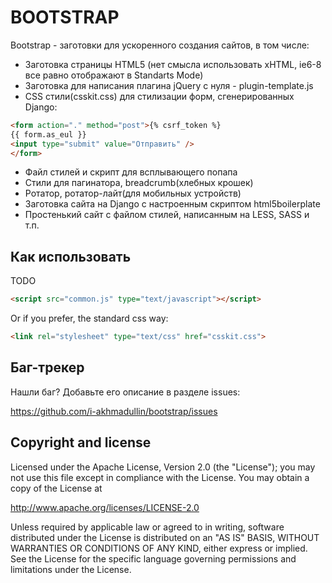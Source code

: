 BOOTSTRAP
=================

Bootstrap - заготовки для ускоренного создания сайтов, в том числе:

* Заготовка страницы HTML5 (нет смысла использовать xHTML, ie6-8 все равно отображают в Standarts Mode)
* Заготовка для написания плагина jQuery с нуля - plugin-template.js
* CSS cтили(csskit.css) для стилизации форм, сгенерированных Django: 
``` html
<form action="." method="post">{% csrf_token %}
{{ form.as_eul }}
<input type="submit" value="Отправить" />
</form>
```
* Файл стилей и скрипт для всплывающего попапа
* Стили для пагинатора, breadcrumb(хлебных крошек)
* Ротатор, ротатор-лайт(для мобильных устройств)
* Заготовка сайта на Django с настроенным скриптом html5boilerplate
* Простенький сайт с файлом стилей, написанным на LESS, SASS и т.п.

Как использовать
-----

TODO

``` html
<script src="common.js" type="text/javascript"></script>
```

Or if you prefer, the standard css way:

``` html
<link rel="stylesheet" type="text/css" href="csskit.css">
```

Баг-трекер
-----------

Нашли баг? Добавьте его описание в разделе issues:

https://github.com/i-akhmadullin/bootstrap/issues


Copyright and license
---------------------

Licensed under the Apache License, Version 2.0 (the "License"); you may not
use this file except in compliance with the License. You may obtain a copy of
the License at

http://www.apache.org/licenses/LICENSE-2.0

Unless required by applicable law or agreed to in writing, software
distributed under the License is distributed on an "AS IS" BASIS, WITHOUT
WARRANTIES OR CONDITIONS OF ANY KIND, either express or implied. See the
License for the specific language governing permissions and limitations under
the License.